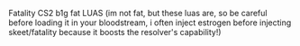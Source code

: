 Fatality CS2 b1g fat LUAS (im not fat, but these luas are, so be careful before loading it in your bloodstream, i often inject estrogen before injecting skeet/fatality because it boosts the resolver's capability!)
